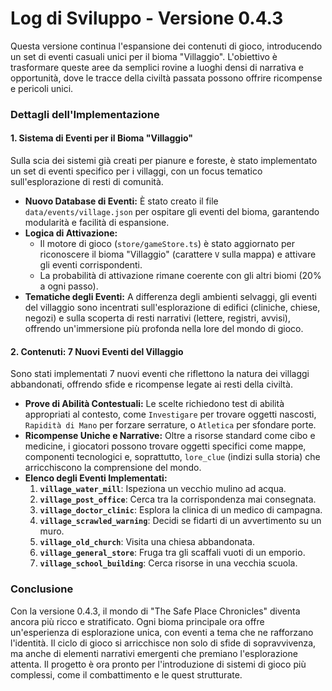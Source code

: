 # Log di Sviluppo - Versione 0.4.3

Questa versione continua l'espansione dei contenuti di gioco, introducendo un set di eventi casuali unici per il bioma "Villaggio". L'obiettivo è trasformare queste aree da semplici rovine a luoghi densi di narrativa e opportunità, dove le tracce della civiltà passata possono offrire ricompense e pericoli unici.

### Dettagli dell'Implementazione

#### 1. Sistema di Eventi per il Bioma "Villaggio"
Sulla scia dei sistemi già creati per pianure e foreste, è stato implementato un set di eventi specifico per i villaggi, con un focus tematico sull'esplorazione di resti di comunità.

- **Nuovo Database di Eventi:** È stato creato il file `data/events/village.json` per ospitare gli eventi del bioma, garantendo modularità e facilità di espansione.
- **Logica di Attivazione:**
  - Il motore di gioco (`store/gameStore.ts`) è stato aggiornato per riconoscere il bioma "Villaggio" (carattere `V` sulla mappa) e attivare gli eventi corrispondenti.
  - La probabilità di attivazione rimane coerente con gli altri biomi (20% a ogni passo).
- **Tematiche degli Eventi:** A differenza degli ambienti selvaggi, gli eventi del villaggio sono incentrati sull'esplorazione di edifici (cliniche, chiese, negozi) e sulla scoperta di resti narrativi (lettere, registri, avvisi), offrendo un'immersione più profonda nella lore del mondo di gioco.

#### 2. Contenuti: 7 Nuovi Eventi del Villaggio
Sono stati implementati 7 nuovi eventi che riflettono la natura dei villaggi abbandonati, offrendo sfide e ricompense legate ai resti della civiltà.

- **Prove di Abilità Contestuali:** Le scelte richiedono test di abilità appropriati al contesto, come `Investigare` per trovare oggetti nascosti, `Rapidità di Mano` per forzare serrature, o `Atletica` per sfondare porte.
- **Ricompense Uniche e Narrative:** Oltre a risorse standard come cibo e medicine, i giocatori possono trovare oggetti specifici come mappe, componenti tecnologici e, soprattutto, `lore_clue` (indizi sulla storia) che arricchiscono la comprensione del mondo.
- **Elenco degli Eventi Implementati:**
  1.  **`village_water_mill`**: Ispeziona un vecchio mulino ad acqua.
  2.  **`village_post_office`**: Cerca tra la corrispondenza mai consegnata.
  3.  **`village_doctor_clinic`**: Esplora la clinica di un medico di campagna.
  4.  **`village_scrawled_warning`**: Decidi se fidarti di un avvertimento su un muro.
  5.  **`village_old_church`**: Visita una chiesa abbandonata.
  6.  **`village_general_store`**: Fruga tra gli scaffali vuoti di un emporio.
  7.  **`village_school_building`**: Cerca risorse in una vecchia scuola.

### Conclusione
Con la versione 0.4.3, il mondo di "The Safe Place Chronicles" diventa ancora più ricco e stratificato. Ogni bioma principale ora offre un'esperienza di esplorazione unica, con eventi a tema che ne rafforzano l'identità. Il ciclo di gioco si arricchisce non solo di sfide di sopravvivenza, ma anche di elementi narrativi emergenti che premiano l'esplorazione attenta. Il progetto è ora pronto per l'introduzione di sistemi di gioco più complessi, come il combattimento e le quest strutturate.